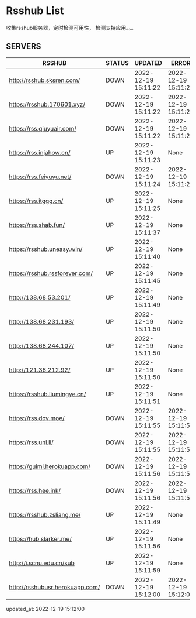 # Rsshub List

收集rsshub服务器，定时检测可用性， 检测支持应用。。。


## SERVERS

|  RSSHUB   | STATUS  | UPDATED  | ERROR  | TWITTER |  
|  ----  | ----  | ----  | ----  | ---- |  
| http://rsshub.sksren.com/ | DOWN | 2022-12-19 15:11:22 | 2022-12-19 15:11:22 |  
| https://rsshub.170601.xyz/ | DOWN | 2022-12-19 15:11:22 | 2022-12-19 15:11:22 |  
| https://rss.qiuyuair.com/ | DOWN | 2022-12-19 15:11:22 | 2022-12-19 15:11:22 |  
| https://rss.injahow.cn/ | UP | 2022-12-19 15:11:23 | None ||  
| https://rss.feiyuyu.net/ | DOWN | 2022-12-19 15:11:24 | 2022-12-19 15:11:24 |  
| https://rss.itggg.cn/ | UP | 2022-12-19 15:11:25 | None ||  
| https://rss.shab.fun/ | UP | 2022-12-19 15:11:37 | None |OK|  
| https://rsshub.uneasy.win/ | UP | 2022-12-19 15:11:40 | None |OK|  
| https://rsshub.rssforever.com/ | UP | 2022-12-19 15:11:45 | None |OK|  
| http://138.68.53.201/ | UP | 2022-12-19 15:11:49 | None ||  
| http://138.68.231.193/ | UP | 2022-12-19 15:11:50 | None ||  
| http://138.68.244.107/ | UP | 2022-12-19 15:11:50 | None ||  
| http://121.36.212.92/ | UP | 2022-12-19 15:11:50 | None ||  
| https://rsshub.liumingye.cn/ | UP | 2022-12-19 15:11:51 | None |OK|  
| https://rss.dov.moe/ | DOWN | 2022-12-19 15:11:55 | 2022-12-19 15:11:55 |  
| https://rss.unl.li/ | DOWN | 2022-12-19 15:11:55 | 2022-12-19 15:11:55 |  
| https://guimi.herokuapp.com/ | DOWN | 2022-12-19 15:11:56 | 2022-12-19 15:11:56 |  
| https://rss.hee.ink/ | DOWN | 2022-12-19 15:11:56 | 2022-12-19 15:11:56 |  
| https://rsshub.zsliang.me/ | UP | 2022-12-19 15:11:49 | None |OK|  
| https://hub.slarker.me/ | UP | 2022-12-19 15:11:56 | None |OK|  
| http://i.scnu.edu.cn/sub | UP | 2022-12-19 15:11:59 | None ||  
| http://rsshubusr.herokuapp.com/ | DOWN | 2022-12-19 15:12:00 | 2022-12-19 15:12:00 |  
  

updated_at: 2022-12-19 15:12:00  
